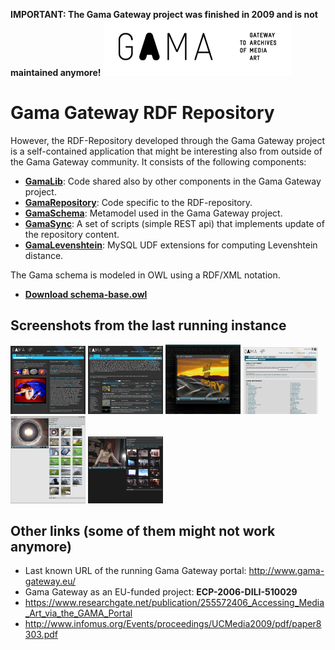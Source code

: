 **IMPORTANT: The Gama Gateway project was finished in 2009 and is not maintained anymore!**
![Gama Gateway logo](gama-gateway-logo.png)

# Gama Gateway RDF Repository 

However, the RDF-Repository developed through the Gama Gateway project is a self-contained application that might be interesting also from outside of the Gama Gateway community.
It consists of the following components:
 * [**GamaLib**](GamaLib/): Code shared also by other components in the Gama Gateway project.
 * [**GamaRepository**](GamaRepository/): Code specific to the RDF-repository.
 * [**GamaSchema**](GamaSchema/): Metamodel used in the Gama Gateway project.
 * [**GamaSync**](GamaSync/): A set of scripts (simple REST api) that implements update of the repository content.
 * [**GamaLevenshtein**](GamaLevenshtein/): MySQL UDF extensions for computing Levenshtein distance.

The Gama schema is modeled in OWL using a RDF/XML notation.
* [**Download schema-base.owl**](https://raw.githubusercontent.com/vsimko/gama-gateway/master/GamaSchema/schema-base.owl)

## Screenshots from the last running instance
<img src="screenshots/GamaScreenshot01.png" width="120">
<img src="screenshots/GamaScreenshot02.png" width="120">
<img src="screenshots/GamaScreenshot03.png" width="120">
<img src="screenshots/GamaScreenshot04.png" width="120">
<img src="screenshots/GamaScreenshot05.png" width="120">
<img src="screenshots/GamaScreenshot06.png" width="120">


## Other links (some of them might not work anymore)
* Last known URL of the running Gama Gateway portal: http://www.gama-gateway.eu/
* Gama Gateway as an EU-funded project: **ECP-2006-DILI-510029**
* https://www.researchgate.net/publication/255572406_Accessing_Media_Art_via_the_GAMA_Portal
* http://www.infomus.org/Events/proceedings/UCMedia2009/pdf/paper8303.pdf
